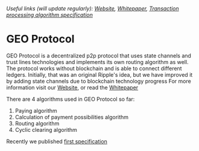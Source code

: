 ###### Useful links (will update regularly): [Website](https://geoprotocol.io/), [Whitepaper](https://drive.google.com/file/d/1Cd3CExvwWjTR_mLhHx-HeRvxqw8wUhFJ/view), [Transaction processing algorithm specification](https://github.com/GEO-Protocol/specs-protocol/blob/master/transactions/transactions.md)

# GEO Protocol

GEO Protocol is a decentralized p2p protocol that uses state channels and trust lines technologies and implements its own routing algorithm as well. 
The protocol works without blockchain and is able to connect different ledgers. Initially, that was an original Ripple's idea, but we have improved it by adding state channels due to blockchain technology progress
For more information visit our [Website](https://geoprotocol.io/), or read the [Whitepaper](https://drive.google.com/file/d/1Cd3CExvwWjTR_mLhHx-HeRvxqw8wUhFJ/view)

There are 4 algorithms used in GEO Protocol so far:
1. Paying algorithm
2. Calculation of payment possibilities algorithm
3. Routing algorithm
4. Cyclic clearing algorithm

Recently we published [first specification](https://github.com/GEO-Protocol/specs-protocol/blob/master/transactions/transactions.md)



